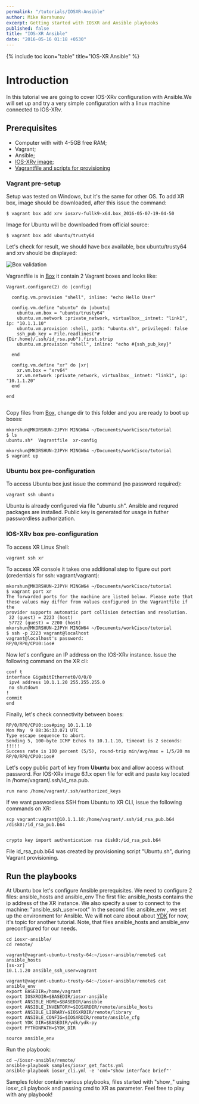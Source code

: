 ```yaml
---
permalink: "/tutorials/IOSXR-Ansible"
author: Mike Korshunov
excerpt: Getting started with IOSXR and Ansible playbooks
published: false
title: "IOS-XR Ansible"
date: "2016-05-16 01:18 +0530"
---
```


{% include toc icon="table" title="IOS-XR Ansible" %}



# Introduction
In this tutorial we are going to cover IOS-XRv configuration with Ansible.We will set up and try a very simple configuration with a linux machine connected to IOS-XRv.


## Prerequisites
- Computer with with 4-5GB free RAM;
- Vagrant;
- Ansible;
- [IOS-XRv image](http://engci-maven-master.cisco.com/artifactory/appdevci-snapshot/);
- [Vagrantfile and scripts for provisioning](https://cisco.box.com/s/wykoquj1z76gbedq2mj0pgt0sfhwjvhv)

### Vagrant pre-setup

Setup was tested on Windows, but it's the same for other OS. To add XR box, image should be downloaded, after this issue the command:
  
    $ vagrant box add xrv iosxrv-fullk9-x64.box_2016-05-07-19-04-50

Image for Ubuntu will be downloaded from official source:
  
    $ vagrant box add ubuntu/trusty64
    
Let's check for result, we should have box available, box ubuntu/trusty64 and xrv should be displayed:

![Box validation](https://xrdocs.github.io/xrdocs-images/assets/tutorial-images/xr-ansible-tutorial/xr_ansible_01_box_list.png)

Vagrantfile is in [Box](https://cisco.box.com/s/wykoquj1z76gbedq2mj0pgt0sfhwjvhv) it contain 2 Vagrant boxes and looks like:

```
Vagrant.configure(2) do |config|

  config.vm.provision "shell", inline: "echo Hello User"

  config.vm.define "ubuntu" do |ubuntu|
    ubuntu.vm.box = "ubuntu/trusty64"
    ubuntu.vm.network :private_network, virtualbox__intnet: "link1", ip: "10.1.1.10"
    ubuntu.vm.provision :shell, path: "ubuntu.sh", privileged: false
	ssh_pub_key = File.readlines("#{Dir.home}/.ssh/id_rsa.pub").first.strip
  	ubuntu.vm.provision "shell", inline: "echo #{ssh_pub_key}"

  end

  config.vm.define "xr" do |xr|
    xr.vm.box = "xrv64"
    xr.vm.network :private_network, virtualbox__intnet: "link1", ip: "10.1.1.20"
  end

end


```


Copy files from [Box](https://cisco.box.com/s/wykoquj1z76gbedq2mj0pgt0sfhwjvhv), change dir to this folder and you are ready to boot up boxes:

```
mkorshun@MKORSHUN-2JPYH MINGW64 ~/Documents/workCisco/tutorial
$ ls
ubuntu.sh*  Vagrantfile  xr-config

mkorshun@MKORSHUN-2JPYH MINGW64 ~/Documents/workCisco/tutorial
$ vagrant up
```


### Ubuntu box pre-configuration

To access Ubuntu box just issue the command (no password required):
```
vagrant ssh ubuntu
```
Ubuntu is already configured via file "ubuntu.sh". Ansible and requred packages are installed.
Public key is generated for usage in futher passwordless authorization. 


### IOS-XRv box pre-configuration

To access XR Linux Shell: 
```
vagrant ssh xr
```

To access XR console it takes one additional step to figure out port (credentials for ssh: vagrant/vagrant):
```
mkorshun@MKORSHUN-2JPYH MINGW64 ~/Documents/workCisco/tutorial
$ vagrant port xr
The forwarded ports for the machine are listed below. Please note that
these values may differ from values configured in the Vagrantfile if the
provider supports automatic port collision detection and resolution.
 22 (guest) = 2223 (host)
 57722 (guest) = 2200 (host)
mkorshun@MKORSHUN-2JPYH MINGW64 ~/Documents/workCisco/tutorial
$ ssh -p 2223 vagrant@localhost
vagrant@localhost's password:
RP/0/RP0/CPU0:ios#
```

Now let's configure an IP address on the IOS-XRv instance. Issue the following command on the XR cli:

```
conf t
interface GigabitEthernet0/0/0/0
 ipv4 address 10.1.1.20 255.255.255.0
 no shutdown
!
commit
end
```

Finally, let's check connectivity between boxes:
```
RP/0/RP0/CPU0:ios#ping 10.1.1.10
Mon May  9 08:36:33.071 UTC
Type escape sequence to abort.
Sending 5, 100-byte ICMP Echos to 10.1.1.10, timeout is 2 seconds:
!!!!!
Success rate is 100 percent (5/5), round-trip min/avg/max = 1/5/20 ms
RP/0/RP0/CPU0:ios#
```


Let's copy public part of key from **Ubuntu** box and allow access without password. For IOS-XRv image 6.1.x  open file for edit and paste key located in /home/vagrant/.ssh/id_rsa.pub.


```
run nano /home/vagrant/.ssh/authorized_keys
```

If we want paswordless SSH from Ubuntu to XR CLI, issue the following commands on XR:

```
scp vagrant:vagrant@10.1.1.10:/home/vagrant/.ssh/id_rsa_pub.b64 /disk0:/id_rsa_pub.b64


crypto key import authentication rsa disk0:/id_rsa_pub.b64
```

File id_rsa_pub.b64 was created by provisioning script "Ubuntu.sh", during Vagrant provisioning.


## Run the playbooks

At Ubuntu box let's configure Ansible prerequisites. 
We need to configure 2 files: ansible_hosts and ansible_env
The first file: ansible_hosts contains the ip address of the XR instance.
We also specify a user to connect to the machine: "ansible_ssh_user=root"
In the second file: ansible_env , we set up the environment for Ansible.
We will not care about about [YDK](https://github.com/CiscoDevNet/ydk-py-samples) for now, it's topic for another tutorial. Note, that files ansible_hosts and ansible_env preconfigured for our needs. 


```
cd iosxr-ansible/
cd remote/

vagrant@vagrant-ubuntu-trusty-64:~/iosxr-ansible/remote$ cat ansible_hosts
[ss-xr]
10.1.1.20 ansible_ssh_user=vagrant

vagrant@vagrant-ubuntu-trusty-64:~/iosxr-ansible/remote$ cat ansible_env
export BASEDIR=/home/vagrant
export IOSXRDIR=$BASEDIR/iosxr-ansible
export ANSIBLE_HOME=$BASEDIR/ansible
export ANSIBLE_INVENTORY=$IOSXRDIR/remote/ansible_hosts
export ANSIBLE_LIBRARY=$IOSXRDIR/remote/library
export ANSIBLE_CONFIG=$IOSXRDIR/remote/ansible_cfg
export YDK_DIR=$BASEDIR/ydk/ydk-py
export PYTHONPATH=$YDK_DIR

source ansible_env
```

Run the playbook:
```
cd ~/iosxr-ansible/remote/
ansible-playbook samples/iosxr_get_facts.yml 
ansible-playbook iosxr_cli.yml -e 'cmd="show interface brief"' 
```

Samples folder contain various playbooks, files started with "show_" using iosxr_cli playbook and passing cmd to XR as parameter.
Feel free to play with any playbook!
